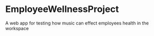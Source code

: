 # EmployeeWellnessProject
A web app for testing how music can effect employees health in the workspace
